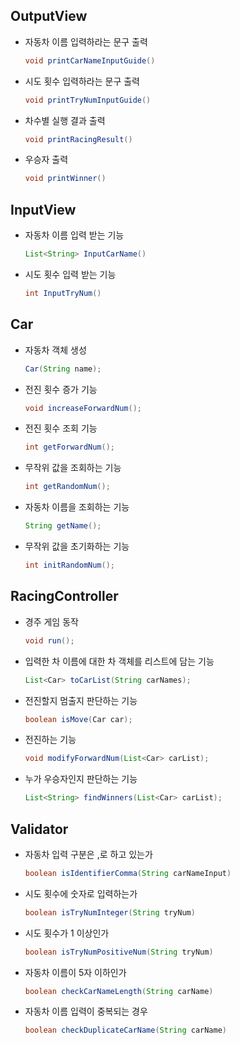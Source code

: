 ## OutputView
- 자동차 이름 입력하라는 문구 출력
    ```java
    void printCarNameInputGuide()
    ```
- 시도 횟수 입력하라는 문구 출력
    ```java
    void printTryNumInputGuide()
    ```
- 차수별 실행 결과 출력
    ```java
    void printRacingResult()
    ```
- 우승자 출력
    ```java
    void printWinner()
    ```

## InputView
- 자동차 이름 입력 받는 기능
    ```java
    List<String> InputCarName()
    ```
- 시도 횟수 입력 받는 기능
    ```java
    int InputTryNum()
    ```

## Car
- 자동차 객체 생성
    ```java
    Car(String name);
    ```
- 전진 횟수 증가 기능
    ```java
    void increaseForwardNum();
    ```
- 전진 횟수 조회 기능 
    ```java
    int getForwardNum();
    ```
- 무작위 값을 조회하는 기능
    ```java
    int getRandomNum();
    ```
- 자동차 이름을 조회하는 기능
    ```java
    String getName();
    ```
- 무작위 값을 초기화하는 기능
  ```java
  int initRandomNum();
  ```

## RacingController
- 경주 게임 동작
    ```java
    void run();
    ```
- 입력한 차 이름에 대한 차 객체를 리스트에 담는 기능
    ```java
    List<Car> toCarList(String carNames);
    ```
- 전진할지 멈출지 판단하는 기능
    ```java
    boolean isMove(Car car);
    ```
- 전진하는 기능
    ```java
    void modifyForwardNum(List<Car> carList);
    ```
- 누가 우승자인지 판단하는 기능
    ```java
    List<String> findWinners(List<Car> carList);
    ```

## Validator
- 자동차 입력 구분은 ,로 하고 있는가
    ```java
    boolean isIdentifierComma(String carNameInput)
    ```
- 시도 횟수에 숫자로 입력하는가
    ```java
    boolean isTryNumInteger(String tryNum)
    ```
- 시도 횟수가 1 이상인가
    ```java
    boolean isTryNumPositiveNum(String tryNum)
    ```
- 자동차 이름이 5자 이하인가
    ```java
    boolean checkCarNameLength(String carName)
    ```
- 자동차 이름 입력이 중복되는 경우
    ```java
    boolean checkDuplicateCarName(String carName)
    ```

